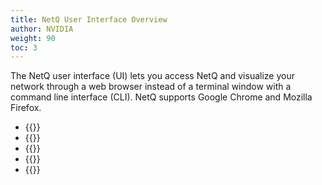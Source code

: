 ```yaml
---
title: NetQ User Interface Overview
author: NVIDIA
weight: 90
toc: 3
---
```

The NetQ user interface (UI) lets you access NetQ and visualize your network through a web browser instead of a terminal window with a command line interface (CLI). NetQ supports Google Chrome and Mozilla Firefox.

- {{<link title="Access the NetQ UI">}} 
- {{<link title="Application Layout">}} 
- {{<link title="Focus Your Monitoring Using Workbenches">}} 
- {{<link title="Access Data with Cards">}} 
- {{<link title="Set User Preferences">}} 
